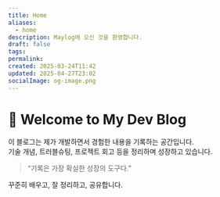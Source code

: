 ```yaml
---
title: Home
aliases:
  - home
description: Maylog에 오신 것을 환영합니다.
draft: false
tags: 
permalink: 
created: 2025-03-24T11:42
updated: 2025-04-27T23:02
socialImage: og-image.png
---
```


# 👋 Welcome to My Dev Blog

이 블로그는 제가 개발하면서 경험한 내용을 기록하는 공간입니다.  
기술 개념, 트러블슈팅, 프로젝트 회고 등을 정리하며 성장하고 있습니다.

> “기록은 가장 확실한 성장의 도구다.”

꾸준히 배우고, 잘 정리하고, 공유합니다.